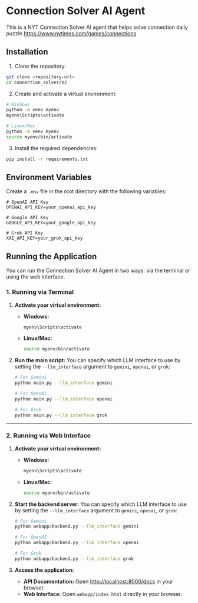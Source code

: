 # Connection Solver AI Agent

This is a NYT Connection Solver AI agent that helps solve connection daily puzzle
https://www.nytimes.com/games/connections


## Installation

1. Clone the repository:
```bash
git clone <repository-url>
cd connection_solver/V2
```

2. Create and activate a virtual environment:
```bash
# Windows
python -m venv myenv
myenv\Scripts\activate

# Linux/Mac
python -m venv myenv
source myenv/bin/activate
```

3. Install the required dependencies:
```bash
pip install -r requirements.txt
```

## Environment Variables

Create a `.env` file in the root directory with the following variables:

```env
# OpenAI API Key
OPENAI_API_KEY=your_openai_api_key

# Google API Key
GOOGLE_API_KEY=your_google_api_key

# Grok API Key
XAI_API_KEY=your_grok_api_key
```

## Running the Application

You can run the Connection Solver AI Agent in two ways: via the terminal or using the web interface.

### 1. Running via Terminal

1. **Activate your virtual environment:**
   - **Windows:**
     ```bash
     myenv\Scripts\activate
     ```
   - **Linux/Mac:**
     ```bash
     source myenv/bin/activate
     ```

2. **Run the main script:**
   You can specify which LLM interface to use by setting the `--llm_interface` argument to `gemini`, `openai`, or `grok`:
   ```bash
   # For Gemini
   python main.py --llm_interface gemini

   # For OpenAI
   python main.py --llm_interface openai

   # For Grok
   python main.py --llm_interface grok
   ```

---

### 2. Running via Web Interface

1. **Activate your virtual environment:**
   - **Windows:**
     ```bash
     myenv\Scripts\activate
     ```
   - **Linux/Mac:**
     ```bash
     source myenv/bin/activate
     ```

2. **Start the backend server:**
   You can specify which LLM interface to use by setting the `--llm_interface` argument to `gemini`, `openai`, or `grok`:
   ```bash
   # For Gemini
   python webapp/backend.py --llm_interface gemini

   # For OpenAI
   python webapp/backend.py --llm_interface openai

   # For Grok
   python webapp/backend.py --llm_interface grok
   ```

3. **Access the application:**
   - **API Documentation:** Open [http://localhost:8000/docs](http://localhost:8000/docs) in your browser.
   - **Web Interface:** Open `webapp/index.html` directly in your browser.

